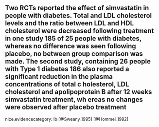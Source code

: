 Two RCTs reported the effect of simvastatin in people with diabetes. Total and LDL cholesterol levels and the ratio between LDL and HDL cholesterol were decreased following treatment in one study 185 of 25 people with diabetes, whereas no difference was seen following placebo, no between group comparison was made. The second study, containing 26 people with Type 1 diabetes 186 also reported a significant reduction in the plasma concentrations of total c holesterol, LDL cholesterol and apolipoprotein B after 12 weeks simvastatin treatment, wh ereas no changes were observed after placebo treatment
---
 nice.evidencecategory: Ib
[@Sweany_1995]
[@Hommel_1992]
